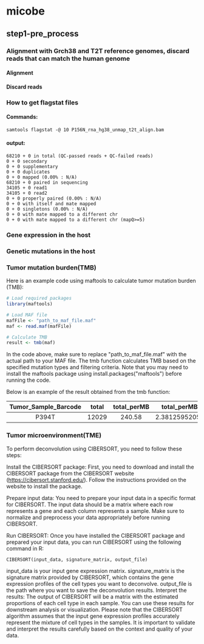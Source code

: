 # micobe
## step1-pre_process

### Alignment with Grch38 and T2T reference genomes, discard reads that can match the human genome
#### Alignment


#### Discard reads


### How to get flagstat files
#### Commands:
```shell
samtools flagstat -@ 10 P156N_rna_hg38_unmap_t2t_align.bam
```
#### output:
```shell
68210 + 0 in total (QC-passed reads + QC-failed reads)
0 + 0 secondary
0 + 0 supplementary
0 + 0 duplicates
0 + 0 mapped (0.00% : N/A)
68210 + 0 paired in sequencing
34105 + 0 read1
34105 + 0 read2
0 + 0 properly paired (0.00% : N/A)
0 + 0 with itself and mate mapped
0 + 0 singletons (0.00% : N/A)
0 + 0 with mate mapped to a different chr
0 + 0 with mate mapped to a different chr (mapQ>=5)
```


### Gene expression in the host





### Genetic mutations in the host



### Tumor mutation burden(TMB)
Here is an example code using maftools to calculate tumor mutation burden (TMB):
```R
# Load required packages
library(maftools)

# Load MAF file
mafFile <- "path_to_maf_file.maf"
maf <- read.maf(mafFile)

# Calculate TMB
result <- tmb(maf)
```
In the code above, make sure to replace "path_to_maf_file.maf" with the actual path to your MAF file. The tmb function calculates TMB based on the specified mutation types and filtering criteria. 
Note that you may need to install the maftools package using install.packages("maftools") before running the code.

Below is an example of the result obtained from the tmb function:

| Tumor_Sample_Barcode | total | total_perMB | total_perMB_log |
| :-----: |:-------:|:-----:|:--------:|
|P394T | 12029 | 240.58 | 2.38125952054885 |


### Tumor microenvironment(TME)
To perform deconvolution using CIBERSORT, you need to follow these steps:

Install the CIBERSORT package: First, you need to download and install the CIBERSORT package from the CIBERSORT website (https://cibersort.stanford.edu/). Follow the instructions provided on the website to install the package.

Prepare input data: You need to prepare your input data in a specific format for CIBERSORT. The input data should be a matrix where each row represents a gene and each column represents a sample. Make sure to normalize and preprocess your data appropriately before running CIBERSORT.

Run CIBERSORT: Once you have installed the CIBERSORT package and prepared your input data, you can run CIBERSORT using the following command in R:

```shell
CIBERSORT(input_data, signature_matrix, output_file)
```



input_data is your input gene expression matrix.
signature_matrix is the signature matrix provided by CIBERSORT, which contains the gene expression profiles of the cell types you want to deconvolve.
output_file is the path where you want to save the deconvolution results.
Interpret the results: The output of CIBERSORT will be a matrix with the estimated proportions of each cell type in each sample. You can use these results for downstream analysis or visualization.
Please note that the CIBERSORT algorithm assumes that the input gene expression profiles accurately represent the mixture of cell types in the samples. It is important to validate and interpret the results carefully based on the context and quality of your data.